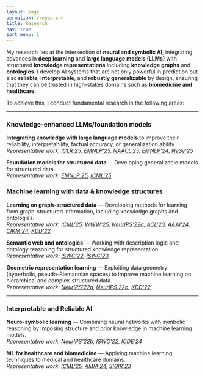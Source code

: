 ```yaml
---
layout: page
permalink: /research/
title: Research
nav: true
sort_menu: 1
---
```


My research lies at the intersection of **neural and symbolic AI**, integrating advances in **deep learning** and **large language models (LLMs)** with structured **knowledge representations** including **knowledge graphs** and **ontologies**. I develop AI systems that are not only powerful in prediction but also **reliable**, **interpretable**, and **robustly generalizable** by design, ensuring that they can be trusted in high-stakes domains such as **biomedicine and healthcare**.


To achieve this, I conduct fundamental research in the following areas:

---


### Knowledge-enhanced LLMs/foundation models

**Integrating knowledge with large language models** to improve their reliability, interpretability, factual accuracy, or generalization ability
<br>*Representative work: [ICLR'25](), [EMNLP'25](), [NAACL'25](), [EMNLP'24](), [NeSy'25]()*

**Foundation models for structured data** -- Developing generalizeble models for structured data
<br>*Representative work: [EMNLP'25](), [ICML'25]()*


### Machine learning with data & knowledge structures

**Learning on graph-structured data** — Developing methods for learning from graph-structured information, including knowledge graphs and ontologies.
<br>*Representative work: [ICML'25](), [WWW'25](), [NeurIPS'22a](), [ACL'23](), [AAAI'24](), [CIKM'24](), [KDD'22]()*

**Semantic web and ontologies** — Working with description logic and ontology reasoning for structured knowledge representation.
<br>*Representative work: [ISWC'22](link), [ISWC'23](link)*

**Geometric representation learning** — Exploiting data geometry (hyperbolic, pseudo-Riemannian spaces) to improve machine learning on hierarchical and complex-structured data.
<br>*Representative work: [NeurIPS'22a](), [NeurIPS'22b](), [KDD'22]()*

---

### Interpretable and Reliable AI

**Neuro-symbolic learning** — Combining neural networks with symbolic reasoning by imposing structure and prior knowledge in machine learning models.
<br>*Representative work: [NeurIPS'22b](link), [ISWC'22](link), [ICDE'24](link)*

**ML for healthcare and biomedicine** — Applying machine learning techniques to medical and healthcare domains.
<br>*Representative work: [ICML'25](),  [AMIA'24](), [SIGIR'23]()*







